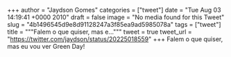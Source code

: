 
+++
author = "Jaydson Gomes"
categories = ["tweet"]
date = "Tue Aug 03 14:19:41 +0000 2010"
draft = false
image = "No media found for this Tweet"
slug = "4b1496545d9e8d91128247a3f85ea9ad5985078a"
tags = ["tweet"]
title = """Falem o que quiser, mas e..."""
tweet = true
tweet_url = "https://twitter.com/jaydson/status/20225018559"
+++
Falem o que quiser, mas eu vou ver Green Day!
